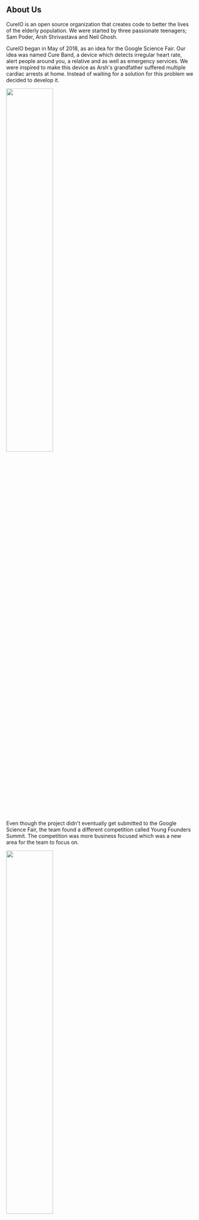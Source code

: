 ## About Us
CureIO is an open source organization that creates code to better the lives of the elderly population. We were started by three passionate teenagers; Sam Poder, Arsh Shrivastava and Neil Ghosh. 

CureIO began in May of 2018, as an idea for the Google Science Fair. Our idea was named Cure Band,  a device which detects irregular heart rate, alert people around you, a relative and as well as emergency services. We were inspired to make this device as Arsh's grandfather suffered multiple cardiac arrests at home. Instead of waiting for a solution for this problem we decided to develop it. 

<img src="https://lh3.googleusercontent.com/eZXaMAQ0IYIFaOokZAIjW-w9vglqlg04mHwuNV2G4dZcLRPZSLSPG2hYd5kCk82VDKLXCeDJwU3uEzFqZoxvdpwX1f1uDnMM4EGnihl1Rkqvb-Qyih4wgjaKYQtKTvJ7G3Ot20J19FjeCZOEVMKCXCplDOUf1htAgTOOijmXqvf8q9pASJkyHvhwW9rjl930-TzjY6kkgZ6sm0NRY2ytbmHtiNsTb8-lt2GwGILS4agrIXI3x_gTkLbH07bXHf1zM08Unv-40M2FcsZPUu1yukCiYObWrWVOJJ0SY2IPg50KKrH20wJvOil_5n4tB67JH42k9lT0AkUaHZBodxq_jIo5kCYTOS9E_2Dp66o8olmcOGnMAoWEaAB3N1bWYmP6qmlEh_ONG21XIubq4lcZ93KOEGeXU3ZWQRrgXjU5MvGkVHbt_ZnZTMlNRWQeBy5lvcJw4JiUJMmuNIcTaOOHcgr_p_elwmCQr6TSgonvxVHOJtK4JTx2g3GTubI_eWaLeanbUMixuZG4QG8mtt2xFlHGkJ0OnlPT4XRh-7zFf2RUvnD88mIw60LblGsb70KvhEBj5-GdAI0_W6z9jBp4BTTNevGBbjgRtO31gnmAFHy75hG3pHOdQtpqgPGQ4rLI7L80n-d5hpzlhGoHIHS3Dq1PYMq9ZzU=w1111-h833-no" width="50%">

Even though the project didn't eventually get submitted to the Google Science Fair, the team found a different competition called Young Founders Summit. The competition was more business focused which was a new area for the team to focus on.

<img src="https://lh3.googleusercontent.com/QZ264wk8_Kk-064ZsNtEEv7JdE1jgGQ7GmIgP00PN8v0VrUqNKAdh48deWZs0PYbXZvknjotmJbI" width="50%">

We all had get on our sixth gear to complete Cure Band whilst getting ready for the competition as well. We were happy to complete a working prototype of Cure Band for the Finals. During those Finals we were chosen as the winner of the inaugural Young Founders Summit 2019.

Over the next few months, we would continue to develop Cure Band and eventually expand the brand from a product to a company named CureIO. CureIO was started to allow us to create products in other areas of elderly health. 

However, one thing became obvious. We couldn't do it alone. So we decided that we should make our code open source. By making our code open source it would be more accessible to the world and not only those who can afford it. As our first project we would release our Cure Band code as the cureio/heart repository. We are excited to see what this journey into the world of open source brings. 

![](https://media1.tenor.com/images/e6cec20e8f38ff57e9f52cc8c3cfe6e1/tenor.gif)

